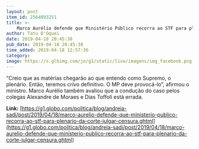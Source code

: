 ```yaml
---
layout: post
item_id: 2564093251
title: >-
    Marco Aurélio defende que Ministério Público recorra ao STF para plenário da Corte julgar censura
author: Tatu D'Oquei
date: 2019-04-18 20:45:38
pub_date: 2019-04-18 20:45:38
time_added: 2019-04-18 12:57:36
category: 
image: https://s.glbimg.com/jo/g1/static/live/imagens/img_facebook.png
---
```


“Creio que as matérias chegarão ao que entendo como Supremo, o plenário. Então, teremos crivo definitivo. O MP deve provocá-lo”, afirmou o ministro. Marco Aurélio também avaliou que a condução do caso pelos colegas Alexandre de Moraes e Dias Toffoli está errada.

**Link:** [https://g1.globo.com/politica/blog/andreia-sadi/post/2019/04/18/marco-aurelio-defende-que-ministerio-publico-recorra-ao-stf-para-plenario-da-corte-julgar-censura.ghtml](https://g1.globo.com/politica/blog/andreia-sadi/post/2019/04/18/marco-aurelio-defende-que-ministerio-publico-recorra-ao-stf-para-plenario-da-corte-julgar-censura.ghtml)

